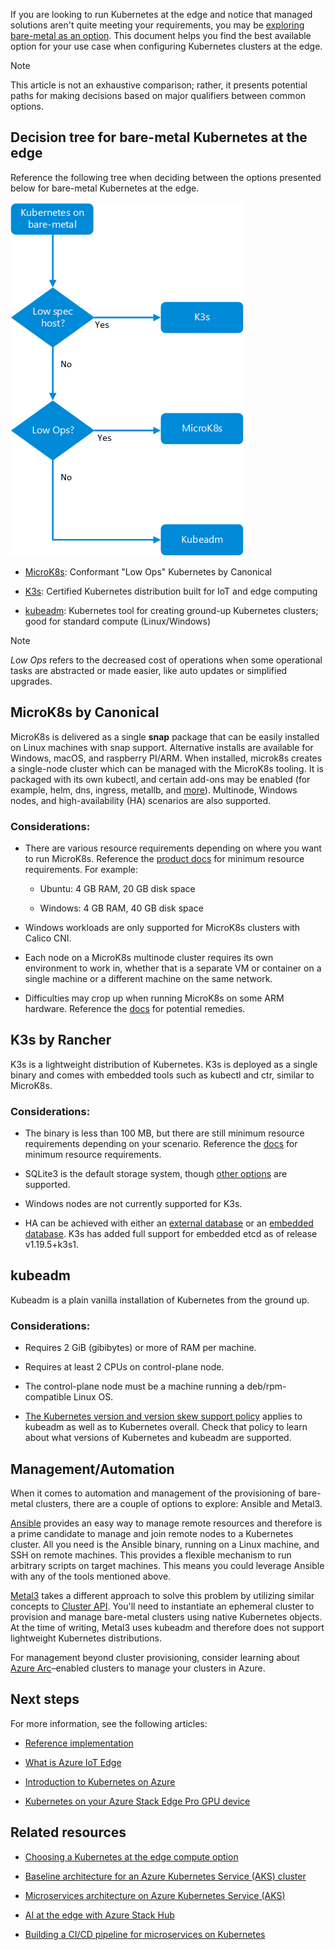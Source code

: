 If you are looking to run Kubernetes at the edge and notice that managed
solutions aren't quite meeting your requirements, you may be [exploring bare-metal as an option](./choose-kubernetes-edge-compute-option.md). This document helps you find the best available option for your use case when configuring Kubernetes clusters at the edge.

> [!NOTE]
> This article is not an exhaustive comparison; rather, it presents potential paths for making decisions based on major qualifiers between common options.

## Decision tree for bare-metal Kubernetes at the edge

Reference the following tree when deciding between the options presented below for bare-metal Kubernetes at the edge.

![A flowchart for deciding what bare-metal options to use.](media/choose-bare-metal-kubernetes.png)

-   [MicroK8s](https://microk8s.io/docs): Conformant "Low Ops" Kubernetes by Canonical

-   [K3s](https://rancher.com/docs/k3s): Certified Kubernetes distribution built for IoT and edge computing

-   [kubeadm](https://kubernetes.io/docs/reference/setup-tools/kubeadm): Kubernetes tool for creating ground-up Kubernetes clusters; good for standard compute (Linux/Windows)

> [!NOTE]
> *Low Ops* refers to the decreased cost of operations when some operational tasks are abstracted or made easier, like auto updates or simplified upgrades.

## MicroK8s by Canonical

MicroK8s is delivered as a single **snap** package that can be easily installed on Linux machines with snap support. Alternative installs are available for Windows, macOS, and raspberry PI/ARM. When installed, microk8s creates a single-node cluster which can be managed with the MicroK8s tooling. It is packaged with its own kubectl, and certain add-ons may be enabled (for example, helm, dns, ingress, metallb, and [more](https://microk8s.io/docs/addons#heading--list)). Multinode, Windows nodes, and high-availability (HA) scenarios are also supported.

### Considerations:

-   There are various resource requirements depending on where you want to run MicroK8s. Reference the [product docs](https://microk8s.io/docs) for minimum resource requirements. For example:

    -   Ubuntu: 4 GB RAM, 20 GB disk space

    -   Windows: 4 GB RAM, 40 GB disk space

-   Windows workloads are only supported for MicroK8s clusters with Calico CNI.

-   Each node on a MicroK8s multinode cluster requires its own environment to work in, whether that is a separate VM or container on a single machine or a different machine on the same network.

-   Difficulties may crop up when running MicroK8s on some ARM hardware. Reference the [docs](https://microk8s.io/docs/install-alternatives#heading--arm) for potential remedies.

## K3s by Rancher

K3s is a lightweight distribution of Kubernetes. K3s is deployed as a single binary and comes with embedded tools such as kubectl and ctr, similar to MicroK8s.

### Considerations:

-   The binary is less than 100 MB, but there are still minimum resource requirements depending on your scenario. Reference the [docs](https://rancher.com/docs/k3s/latest/en/installation/installation-requirements/resource-profiling/) for minimum resource requirements.

-   SQLite3 is the default storage system, though [other options](https://rancher.com/docs/k3s/latest/en/installation/datastore/) are supported.

-   Windows nodes are not currently supported for K3s.

-   HA can be achieved with either an [external database](https://rancher.com/docs/k3s/latest/en/installation/ha/) or an [embedded database](https://rancher.com/docs/k3s/latest/en/installation/ha-embedded/). K3s has added full support for embedded etcd as of release v1.19.5+k3s1.

## kubeadm

Kubeadm is a plain vanilla installation of Kubernetes from the ground up.

### Considerations:

-   Requires 2 GiB (gibibytes) or more of RAM per machine.

-   Requires at least 2 CPUs on control-plane node.

-   The control-plane node must be a machine running a deb/rpm-compatible Linux OS.

-   [The Kubernetes version and version skew support policy](https://kubernetes.io/docs/setup/release/version-skew-policy/#supported-versions) applies to kubeadm as well as to Kubernetes overall. Check that policy to learn about what versions of Kubernetes and kubeadm are supported.

## Management/Automation

When it comes to automation and management of the provisioning of bare-metal clusters, there are a couple of options to explore: Ansible and Metal3.

[Ansible](https://docs.ansible.com/) provides an easy way to manage remote resources and therefore is a prime candidate to manage and join remote nodes to a Kubernetes cluster. All you need is the Ansible binary, running on a Linux machine, and SSH on remote machines. This provides a flexible mechanism to run arbitrary scripts on target machines. This means you could leverage Ansible with any of the tools mentioned above.

[Metal3](https://metal3.io/documentation.html) takes a different approach to solve this problem by utilizing similar concepts to [Cluster API](https://cluster-api.sigs.k8s.io/). You'll need to instantiate an ephemeral cluster to provision and manage bare-metal clusters using native Kubernetes objects. At the time of writing, Metal3 uses kubeadm and therefore does not support lightweight Kubernetes distributions.

For management beyond cluster provisioning, consider learning about [Azure Arc](/azure/azure-arc/)–enabled clusters to manage your clusters in Azure.

## Next steps

For more information, see the following articles:

-   [Reference implementation](https://github.com/Azure-Samples/k8s-on-windows-host)

-   [What is Azure IoT Edge](/azure/iot-edge/about-iot-edge)

-   [Introduction to Kubernetes on Azure](/learn/paths/intro-to-kubernetes-on-azure/)

-   [Kubernetes on your Azure Stack Edge Pro GPU device](/azure/databox-online/azure-stack-edge-gpu-kubernetes-overview)

## Related resources

-   [Choosing a Kubernetes at the edge compute option](./choose-kubernetes-edge-compute-option.md)

-   [Baseline architecture for an Azure Kubernetes Service (AKS) cluster](../../reference-architectures/containers/aks/secure-baseline-aks.yml)

-   [Microservices architecture on Azure Kubernetes Service (AKS)](../../reference-architectures/containers/aks-microservices/aks-microservices.yml)

-   [AI at the edge with Azure Stack Hub](../../solution-ideas/articles/ai-at-the-edge.yml)

-   [Building a CI/CD pipeline for microservices on Kubernetes](../../microservices/ci-cd-kubernetes.yml)
